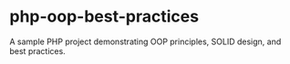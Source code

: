 # php-oop-best-practices
A sample PHP project demonstrating OOP principles, SOLID design, and best practices.
